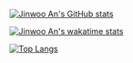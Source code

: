 [![Jinwoo An's GitHub stats](https://github-readme-stats.vercel.app/api?username=zigzinu&show_icons=true&theme=dracula)](https://github-readme-stats.vercel.app/api?username=zigzinu&show_icons=true&theme=dracula)

[![Jinwoo An's wakatime stats](https://github-readme-stats.vercel.app/api/wakatime?username=zigzinu&layout=compact&theme=dracula)](https://github-readme-stats.vercel.app/api/wakatime?username=zigzinu&layout=compact&theme=dracula)

[![Top Langs](https://github-readme-stats.vercel.app/api/top-langs/?username=zigzinu&layout=compact&theme=dracula)](https://github-readme-stats.vercel.app/api/top-langs/?username=zigzinu&layout=compact)

<!--
Readme Card Guide
https://github.com/anuraghazra/github-readme-stats

[![Readme Card](https://github-readme-stats.vercel.app/api/pin/?username=zigzinu&repo=til)](https://github.com/anuraghazra/github-readme-stats)

**zigzinu/zigzinu** is a ✨ _special_ ✨ repository because its `README.md` (this file) appears on your GitHub profile.

Here are some ideas to get you started:

- 🔭 I’m currently working on ...
- 🌱 I’m currently learning ...
- 👯 I’m looking to collaborate on ...
- 🤔 I’m looking for help with ...
- 💬 Ask me about ...
- 📫 How to reach me: ...
- 😄 Pronouns: ...
- ⚡ Fun fact: ...
-->
